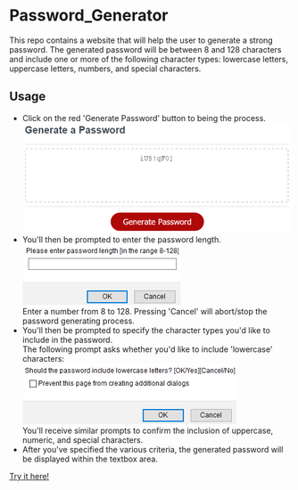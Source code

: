 # Password_Generator
This repo contains a website that will help the user to generate a strong password. The generated password will be between 8 and 128 characters and include one or more of the following character types: lowercase letters, uppercase letters, numbers, and special characters.

## Usage
* Click on the red 'Generate Password' button to being the process. <br>
  ![Screenshot of the UI and the 'Generate Password' button](assets/readme/generate_password_ui.png)
* You'll then be prompted to enter the password length. <br>
  ![Screenshot showing prompt to enter the password length](assets/readme/password_length_prompt.png) <br>
  Enter a number from 8 to 128. Pressing 'Cancel' will abort/stop the password generating process.
* You'll then be prompted to specify the character types you'd like to include in the password. <br>
  The following prompt asks whether you'd like to include 'lowercase' characters: <br>
  ![Screenshot of prompt asking if you'd like to include lowercase characters](assets/readme/character_type_prompt.png) <br>
  You'll receive similar prompts to confirm the inclusion of uppercase, numeric, and special characters.
* After you've specified the various criteria, the generated password will be displayed within the textbox area.

[Try it here!](https://cek333.github.io/Password_Generator/)
